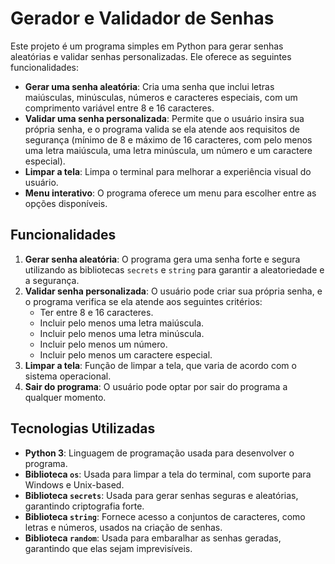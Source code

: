 # Gerador e Validador de Senhas

Este projeto é um programa simples em Python para gerar senhas aleatórias e validar senhas personalizadas. Ele oferece as seguintes funcionalidades:

- **Gerar uma senha aleatória**: Cria uma senha que inclui letras maiúsculas, minúsculas, números e caracteres especiais, com um comprimento variável entre 8 e 16 caracteres.
- **Validar uma senha personalizada**: Permite que o usuário insira sua própria senha, e o programa valida se ela atende aos requisitos de segurança (mínimo de 8 e máximo de 16 caracteres, com pelo menos uma letra maiúscula, uma letra minúscula, um número e um caractere especial).
- **Limpar a tela**: Limpa o terminal para melhorar a experiência visual do usuário.
- **Menu interativo**: O programa oferece um menu para escolher entre as opções disponíveis.

## Funcionalidades

1. **Gerar senha aleatória**: O programa gera uma senha forte e segura utilizando as bibliotecas `secrets` e `string` para garantir a aleatoriedade e a segurança.
2. **Validar senha personalizada**: O usuário pode criar sua própria senha, e o programa verifica se ela atende aos seguintes critérios:
   - Ter entre 8 e 16 caracteres.
   - Incluir pelo menos uma letra maiúscula.
   - Incluir pelo menos uma letra minúscula.
   - Incluir pelo menos um número.
   - Incluir pelo menos um caractere especial.
3. **Limpar a tela**: Função de limpar a tela, que varia de acordo com o sistema operacional.
4. **Sair do programa**: O usuário pode optar por sair do programa a qualquer momento.

## Tecnologias Utilizadas

- **Python 3**: Linguagem de programação usada para desenvolver o programa.
- **Biblioteca `os`**: Usada para limpar a tela do terminal, com suporte para Windows e Unix-based.
- **Biblioteca `secrets`**: Usada para gerar senhas seguras e aleatórias, garantindo criptografia forte.
- **Biblioteca `string`**: Fornece acesso a conjuntos de caracteres, como letras e números, usados na criação de senhas.
- **Biblioteca `random`**: Usada para embaralhar as senhas geradas, garantindo que elas sejam imprevisíveis.